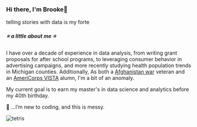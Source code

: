 ### Hi there, I'm Brooke👋
telling stories with data is my forte


##### :star: a little about me :star: 
I have over a decade of experience in data analysis,  from writing grant proposals for after school programs, to leveraging consumer behavior in advertising campaigns, and more recently studying health population trends in Michigan counties. Additionally, As both a [Afghanistan war](https://user-images.githubusercontent.com/99227900/178118903-d03b9aae-a486-4575-be2a-a4c9f819ca0e.png) veteran and an [AmeriCorps VISTA](https://americorps.gov/serve/fit-finder/americorps-vista) alumn, I'm a bit of an anomaly. 

My current goal is to earn my master's in data science and analytics before my 40th birthday. 

:see_no_evil: ...I’m new to coding, and this is messy. 

![tetris](https://www.nicepng.com/png/full/140-1400683_geometry.png)
